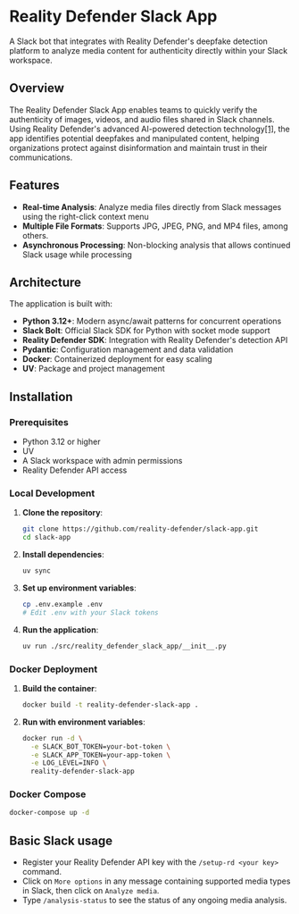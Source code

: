 # Reality Defender Slack App

A Slack bot that integrates with Reality Defender's deepfake detection platform to analyze media content for
authenticity directly within your Slack workspace.

## Overview

The Reality Defender Slack App enables teams to quickly verify the authenticity of images, videos, and audio files
shared in Slack channels. Using Reality Defender's advanced AI-powered detection
technology[[1]](https://www.realitydefender.com/), the app identifies potential deepfakes and manipulated content,
helping organizations protect against disinformation and maintain trust in their communications.

## Features

- **Real-time Analysis**: Analyze media files directly from Slack messages using the right-click context menu
- **Multiple File Formats**: Supports JPG, JPEG, PNG, and MP4 files, among others.
- **Asynchronous Processing**: Non-blocking analysis that allows continued Slack usage while processing

## Architecture

The application is built with:

- **Python 3.12+**: Modern async/await patterns for concurrent operations
- **Slack Bolt**: Official Slack SDK for Python with socket mode support
- **Reality Defender SDK**: Integration with Reality Defender's detection API
- **Pydantic**: Configuration management and data validation
- **Docker**: Containerized deployment for easy scaling
- **UV**: Package and project management

## Installation

### Prerequisites

- Python 3.12 or higher
- UV
- A Slack workspace with admin permissions
- Reality Defender API access

### Local Development

1. **Clone the repository**:
   ```bash
   git clone https://github.com/reality-defender/slack-app.git
   cd slack-app
   ```

2. **Install dependencies**:
   ```bash
   uv sync
   ```

3. **Set up environment variables**:
   ```bash
   cp .env.example .env
   # Edit .env with your Slack tokens
   ```

4. **Run the application**:
   ```bash
   uv run ./src/reality_defender_slack_app/__init__.py
   ```

### Docker Deployment

1. **Build the container**:
   ```bash
   docker build -t reality-defender-slack-app .
   ```

2. **Run with environment variables**:
   ```bash
   docker run -d \
     -e SLACK_BOT_TOKEN=your-bot-token \
     -e SLACK_APP_TOKEN=your-app-token \
     -e LOG_LEVEL=INFO \
     reality-defender-slack-app
   ```

### Docker Compose

```bash
docker-compose up -d
```

## Basic Slack usage

- Register your Reality Defender API key with the `/setup-rd <your key>` command.
- Click on `More options` in any message containing supported media types in Slack, then click on `Analyze media`.
- Type `/analysis-status` to see the status of any ongoing media analysis.